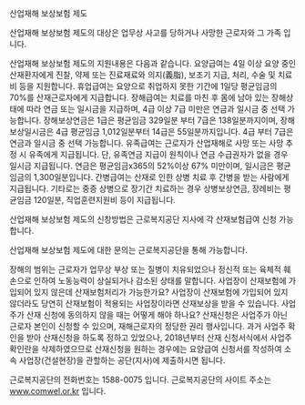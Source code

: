 산업재해 보상보험 제도

산업재해 보상보험 제도의 대상은 업무상 사고를 당하거나 사망한 근로자와 그 가족 입니다.

산업재해 보상보험 제도의 지원내용은 다음과 같습니다.
요양급여는 4일 이상 요양 중인 산재환자에게 진찰, 약제 또는 진료재료와 의지(義脂), 보조기 지급, 처리, 수술 및 치료비 등을 지원합니다.
휴업급여는 요양으로 취업하지 못한 기간에 1일당 평균임금의 70%를 산재근로자에게 지급합니다.
장해급여는 치료를 마친 후 몸에 남아 있는 장해상태에 따라 연금 또는 일시금을 지급하며, 4급 이상 7급 미만은 연금과 일시금 중 선택 가능합니다. 장해보상연금은 1급은 평균임금 329일분 부터 7급은 138일분까지이며, 장해보상일시금은 4급 평균임금 1,012일분부터 14급은 55일분까지입니다. 4급 부터 7급은 연금과 일시금 중 선택 가능합니다.
유족급여는 근로자가 산업재해로 사망 또는 사망 추정 시 유족에게 지급됩니다. 단, 유족연금 지급이 원칙이나 연금 수급권자가 없을 경우 일시금 지급됩니다. 연금은 평균임금x365의 52%이상 67% 미만이며, 일시금은 평균임금의 1,300일분입니다.
간병급여는 산재로 인한 상병 치료 후 간병을 받는 사람에게 지급됩니다.
기타로는 중증 상병으로 장기간 치료하는 경우 상병보상연금, 장례비는 평균임금 120일분, 직업훈련지원비 등이 지급됩니다.

산업재해 보상보험 제도의 신창방법은 근로복지공단 지사에 각 산재보험급여 신청 가능합니다.

산업재해 보상보험 제도에 대한 문의는 근로복지공단을 통해 가능합니다.

장해의 범위는 근로자가 업무상 부상 또는 질병이 치유되었으나 정신적 또는 육체적 훼손으로 인하여 노동능력이 상실되거나 감소된 상태를 말합니다.
사업장이 산재보험에 가입되어 있지 않은데 산재보험처리가 가능한가요? 사업장이 산재보험에 가입되어 있지 않더라도 당연히 산재보험이 적용되는 사업장이라면 산재보상을 받을 수 있습니다.
사업주가 산재 신청에 동의하지 않을 때는 어떻게 해야 하나요? 산재신청은 사업주가 아닌 근로자 본인이 신청할 수 있으며, 재해근로자의 정당한 권리 행사입니다. 과거 사업주 확인을 받아 산재신청을 하도록 정하고 있었으나, 2018년부터 산재 신청서식에서 사업주 확인란을 삭제하였으므로 산재신청을 원하는 경우에는 요양급여 신청서를 작성하여 소속 사업장(건설현장)을 관할하는 공단(지사)에 제출하시면 됩니다.


근로복지공단의 전화번호는 1588-0075 입니다.
근로복지공단의 사이트 주소는 www.comwel.or.kr 입니다.